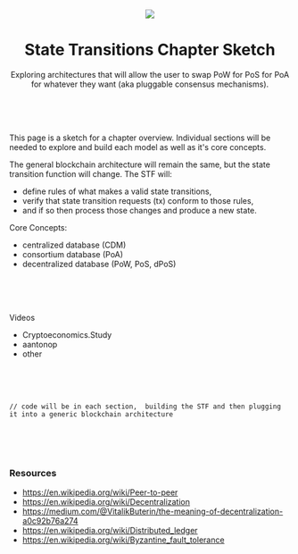 <br>

<div align="center">
    <p align="center">
        <img src="TBD">
    </p>
    <h1 align="center">
        State Transitions Chapter Sketch
    </h1>
    <p align="center">
        Exploring architectures that will allow the user to swap PoW for PoS for PoA for whatever they want (aka pluggable consensus mechanisms). 
    </p>
</div>

<br><br><br>

This page is a sketch for a chapter overview. Individual sections will be needed to explore and build each model as well as it's core concepts. 

The general blockchain architecture will remain the same, but the state transition function will change. The STF will:
- define rules of what makes a valid state transitions,
- verify that state transition requests (tx) conform to those rules,
- and if so then process those changes and produce a new state. 

Core Concepts:
- centralized database (CDM)
- consortium database (PoA)
- decentralized database (PoW, PoS, dPoS)

<br><br><br>

Videos
- Cryptoeconomics.Study
- aantonop
- other

<br><br><br>

```rust, ignore
// code will be in each section,  building the STF and then plugging it into a generic blockchain architecture
```

<br><br><br>

### Resources
- https://en.wikipedia.org/wiki/Peer-to-peer
- https://en.wikipedia.org/wiki/Decentralization
- https://medium.com/@VitalikButerin/the-meaning-of-decentralization-a0c92b76a274
- https://en.wikipedia.org/wiki/Distributed_ledger
- https://en.wikipedia.org/wiki/Byzantine_fault_tolerance

<br><br><br>
